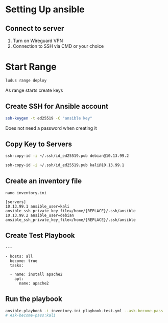# Setting Up ansible

## Connect to server
1. Turn on Wireguard VPN
2. Connection to SSH via CMD or your choice

# Start Range
```bash
ludus range deploy
```
As range starts create keys

## Create SSH for Ansible account
```bash
ssh-keygen -t ed25519 -C "ansible key"
```
Does not need a password when creating it

## Copy Key to Servers
```bash
ssh-copy-id -i ~/.ssh/id_ed25519.pub debian@10.13.99.2
```
```bash
ssh-copy-id -i ~/.ssh/id_ed25519.pub kali@10.13.99.1
```

## Create an inventory file
```
nano inventory.ini
```
```
[servers]
10.13.99.1 ansible_user=kali ansible_ssh_private_key_file=/home/{REPLACE}/.ssh/ansible
10.13.99.2 ansible_user=debian ansible_ssh_private_key_file=/home/{REPLACE}/.ssh/ansible
```

## Create Test Playbook
```
---

- hosts: all
  become: true
  tasks:

  - name: install apache2
    apt:
      name: apache2
```

## Run the playbook
```bash
ansible-playbook -i inventory.ini playbook-test.yml --ask-become-pass
# Ask-become-pass:kali
```
